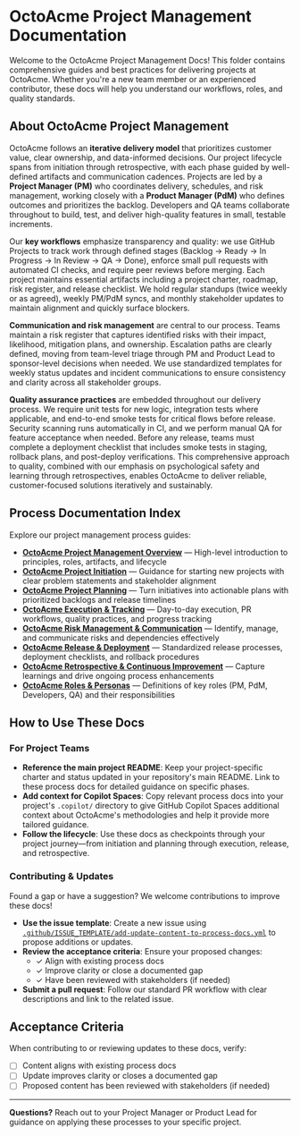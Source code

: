 # OctoAcme Project Management Documentation

Welcome to the OctoAcme Project Management Docs! This folder contains comprehensive guides and best practices for delivering projects at OctoAcme. Whether you're a new team member or an experienced contributor, these docs will help you understand our workflows, roles, and quality standards.

## About OctoAcme Project Management

OctoAcme follows an **iterative delivery model** that prioritizes customer value, clear ownership, and data-informed decisions. Our project lifecycle spans from initiation through retrospective, with each phase guided by well-defined artifacts and communication cadences. Projects are led by a **Project Manager (PM)** who coordinates delivery, schedules, and risk management, working closely with a **Product Manager (PdM)** who defines outcomes and prioritizes the backlog. Developers and QA teams collaborate throughout to build, test, and deliver high-quality features in small, testable increments.

Our **key workflows** emphasize transparency and quality: we use GitHub Projects to track work through defined stages (Backlog → Ready → In Progress → In Review → QA → Done), enforce small pull requests with automated CI checks, and require peer reviews before merging. Each project maintains essential artifacts including a project charter, roadmap, risk register, and release checklist. We hold regular standups (twice weekly or as agreed), weekly PM/PdM syncs, and monthly stakeholder updates to maintain alignment and quickly surface blockers.

**Communication and risk management** are central to our process. Teams maintain a risk register that captures identified risks with their impact, likelihood, mitigation plans, and ownership. Escalation paths are clearly defined, moving from team-level triage through PM and Product Lead to sponsor-level decisions when needed. We use standardized templates for weekly status updates and incident communications to ensure consistency and clarity across all stakeholder groups.

**Quality assurance practices** are embedded throughout our delivery process. We require unit tests for new logic, integration tests where applicable, and end-to-end smoke tests for critical flows before release. Security scanning runs automatically in CI, and we perform manual QA for feature acceptance when needed. Before any release, teams must complete a deployment checklist that includes smoke tests in staging, rollback plans, and post-deploy verifications. This comprehensive approach to quality, combined with our emphasis on psychological safety and learning through retrospectives, enables OctoAcme to deliver reliable, customer-focused solutions iteratively and sustainably.

## Process Documentation Index

Explore our project management process guides:

- [**OctoAcme Project Management Overview**](octoacme-project-management-overview.md) — High-level introduction to principles, roles, artifacts, and lifecycle
- [**OctoAcme Project Initiation**](octoacme-project-initiation.md) — Guidance for starting new projects with clear problem statements and stakeholder alignment
- [**OctoAcme Project Planning**](octoacme-project-planning.md) — Turn initiatives into actionable plans with prioritized backlogs and release timelines
- [**OctoAcme Execution & Tracking**](octoacme-execution-and-tracking.md) — Day-to-day execution, PR workflows, quality practices, and progress tracking
- [**OctoAcme Risk Management & Communication**](octoacme-risks-and-communication.md) — Identify, manage, and communicate risks and dependencies effectively
- [**OctoAcme Release & Deployment**](octoacme-release-and-deployment.md) — Standardized release processes, deployment checklists, and rollback procedures
- [**OctoAcme Retrospective & Continuous Improvement**](octoacme-retrospective-and-continuous-improvement.md) — Capture learnings and drive ongoing process enhancements
- [**OctoAcme Roles & Personas**](octoacme-roles-and-personas.md) — Definitions of key roles (PM, PdM, Developers, QA) and their responsibilities

## How to Use These Docs

### For Project Teams
- **Reference the main project README**: Keep your project-specific charter and status updated in your repository's main README. Link to these process docs for detailed guidance on specific phases.
- **Add context for Copilot Spaces**: Copy relevant process docs into your project's `.copilot/` directory to give GitHub Copilot Spaces additional context about OctoAcme's methodologies and help it provide more tailored guidance.
- **Follow the lifecycle**: Use these docs as checkpoints through your project journey—from initiation and planning through execution, release, and retrospective.

### Contributing & Updates
Found a gap or have a suggestion? We welcome contributions to improve these docs!

- **Use the issue template**: Create a new issue using [`.github/ISSUE_TEMPLATE/add-update-content-to-process-docs.yml`](../.github/ISSUE_TEMPLATE/add-update-content-to-process-docs.yml) to propose additions or updates.
- **Review the acceptance criteria**: Ensure your proposed changes:
  - ✓ Align with existing process docs
  - ✓ Improve clarity or close a documented gap
  - ✓ Have been reviewed with stakeholders (if needed)
- **Submit a pull request**: Follow our standard PR workflow with clear descriptions and link to the related issue.

## Acceptance Criteria

When contributing to or reviewing updates to these docs, verify:

- [ ] Content aligns with existing process docs
- [ ] Update improves clarity or closes a documented gap
- [ ] Proposed content has been reviewed with stakeholders (if needed)

---

**Questions?** Reach out to your Project Manager or Product Lead for guidance on applying these processes to your specific project.
